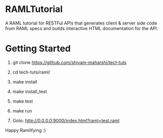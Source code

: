 # RAMLTutorial
A RAML tutorial for RESTFul APIs that generates client &amp; server side code from RAML specs and builds interactive HTML documentation for the API.

# Getting Started

1. git clone https://github.com/shivam-maharshi/tect-tuts

2. cd tech-tuts/raml/

3. make install

4. make install_test

5. make test

6. make run 

7. Goto: http://0.0.0.0:9000/index.html?raml=test.raml

Happy Ramlifying :)
